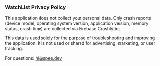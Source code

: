 ### WatchList Privacy Policy

This application does not collect your personal data.
Only crash reports (device model, operating system version, application version, memory status, crash time) are collected via Firebase Crashlytics.

This data is used solely for the purpose of troubleshooting and improving the application.
It is not used or shared for advertising, marketing, or user tracking.

For questions: hi@spee.dev
